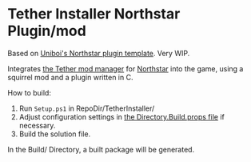 # Tether Installer Northstar Plugin/mod

Based on [Uniboi's Northstar plugin template](https://github.com/uniboi/NSPluginTemplate).
Very WIP.

Integrates [the Tether mod manager](https://github.com/Klemmbaustein/TetherInstaller)
for [Northstar](https://northstar.tf/) into the game, using a squirrel mod and
a plugin written in C.

How to build:

1. Run `Setup.ps1` in RepoDir/TetherInstaller/
2. Adjust configuration settings in [the Directory.Build.props file](./Directory.Build.props) if necessary.
3. Build the solution file.

In the Build/ Directory, a built package will be generated.